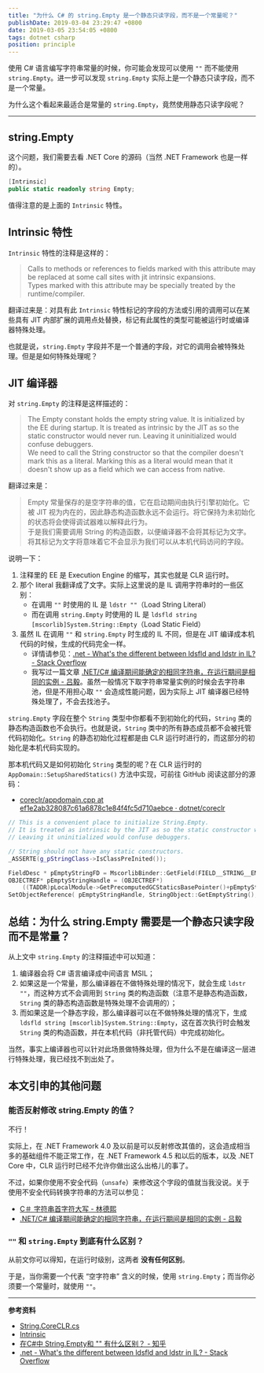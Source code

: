 ```yaml
---
title: "为什么 C# 的 string.Empty 是一个静态只读字段，而不是一个常量呢？"
publishDate: 2019-03-04 23:29:47 +0800
date: 2019-03-05 23:54:05 +0800
tags: dotnet csharp
position: principle
---
```


使用 C# 语言编写字符串常量的时候，你可能会发现可以使用 `""` 而不能使用 `string.Empty`。进一步可以发现 `string.Empty` 实际上是一个静态只读字段，而不是一个常量。

为什么这个看起来最适合是常量的 `string.Empty`，竟然使用静态只读字段呢？

---

<div id="toc"></div>

## string.Empty

这个问题，我们需要去看 .NET Core 的源码（当然 .NET Framework 也是一样的）。

```csharp
[Intrinsic]
public static readonly string Empty;
```

值得注意的是上面的 `Intrinsic` 特性。

## Intrinsic 特性

`Intrinsic` 特性的注释是这样的：

> Calls to methods or references to fields marked with this attribute may be replaced at some call sites with jit intrinsic expansions.  
> Types marked with this attribute may be specially treated by the runtime/compiler.

翻译过来是：对具有此 `Intrinsic` 特性标记的字段的方法或引用的调用可以在某些具有 JIT 内部扩展的调用点处替换，标记有此属性的类型可能被运行时或编译器特殊处理。

也就是说，`string.Empty` 字段并不是一个普通的字段，对它的调用会被特殊处理。但是是如何特殊处理呢？

## JIT 编译器

对 `string.Empty` 的注释是这样描述的：

> The Empty constant holds the empty string value. It is initialized by the EE during startup. It is treated as intrinsic by the JIT as so the static constructor would never run. Leaving it uninitialized would confuse debuggers.  
> We need to call the String constructor so that the compiler doesn't mark this as a literal. Marking this as a literal would mean that it doesn't show up as a field which we can access from native.

翻译过来是：

> Empty 常量保存的是空字符串的值，它在启动期间由执行引擎初始化。它被 JIT 视为内在的，因此静态构造函数永远不会运行。将它保持为未初始化的状态将会使得调试器难以解释此行为。  
> 于是我们需要调用 String 的构造函数，以便编译器不会将其标记为文字。将其标记为文字将意味着它不会显示为我们可以从本机代码访问的字段。

说明一下：

1. 注释里的 EE 是 Execution Engine 的缩写，其实也就是 CLR 运行时。
1. 那个 literal 我翻译成了文字。实际上这里说的是 IL 调用字符串时的一些区别：
    - 在调用 `""` 时使用的 IL 是 `ldstr ""`（Load String Literal）
    - 而在调用 `string.Empty` 时使用的 IL 是 `ldsfld string [mscorlib]System.String::Empty`（Load Static Field）
1. 虽然 IL 在调用 `""` 和 `string.Empty` 时生成的 IL 不同，但是在 JIT 编译成本机代码的时候，生成的代码完全一样。
    - 详情请参见：[.net - What's the different between ldsfld and ldstr in IL? - Stack Overflow](https://stackoverflow.com/a/3674336/6233938)
    - 我写过一篇文章 [.NET/C# 编译期间能确定的相同字符串，在运行期间是相同的实例 - 吕毅](/post/same-strings-at-compile-time-are-the-same-instances-at-runtime)。虽然一般情况下取字符串常量实例的时候会去字符串池，但是不用担心取 `""` 会造成性能问题，因为实际上 JIT 编译器已经特殊处理了，不会去找池子。

`string.Empty` 字段在整个 `String` 类型中你都看不到初始化的代码，`String` 类的静态构造函数也不会执行。也就是说，`String` 类中的所有静态成员都不会被托管代码初始化。`String` 的静态初始化过程都是由 CLR 运行时进行的，而这部分的初始化是本机代码实现的。

那本机代码又是如何初始化 `String` 类型的呢？在 CLR 运行时的 `AppDomain::SetupSharedStatics()` 方法中实现，可前往 GitHub 阅读这部分的源码：

- [coreclr/appdomain.cpp at ef1e2ab328087c61a6878c1e84f4fc5d710aebce · dotnet/coreclr](https://github.com/dotnet/coreclr/blob/ef1e2ab328087c61a6878c1e84f4fc5d710aebce/src/vm/appdomain.cpp#L7735)

```cpp
// This is a convenient place to initialize String.Empty.
// It is treated as intrinsic by the JIT as so the static constructor would never run.
// Leaving it uninitialized would confuse debuggers.

// String should not have any static constructors.
_ASSERTE(g_pStringClass->IsClassPreInited());

FieldDesc * pEmptyStringFD = MscorlibBinder::GetField(FIELD__STRING__EMPTY);
OBJECTREF* pEmptyStringHandle = (OBJECTREF*)
    ((TADDR)pLocalModule->GetPrecomputedGCStaticsBasePointer()+pEmptyStringFD->GetOffset());
SetObjectReference( pEmptyStringHandle, StringObject::GetEmptyString(), this );
```

## 总结：为什么 string.Empty 需要是一个静态只读字段而不是常量？

从上文中 `string.Empty` 的注释描述中可以知道：

1. 编译器会将 C# 语言编译成中间语言 MSIL；
1. 如果这是一个常量，那么编译器在不做特殊处理的情况下，就会生成 `ldstr ""`，而这种方式不会调用到 `String` 类的构造函数（注意不是静态构造函数，`String` 类的静态构造函数是特殊处理不会调用的）；
1. 而如果这是一个静态字段，那么编译器可以在不做特殊处理的情况下，生成 `ldsfld string [mscorlib]System.String::Empty`，这在首次执行时会触发 `String` 类的构造函数，并在本机代码（非托管代码）中完成初始化。

当然，事实上编译器也可以针对此场景做特殊处理，但为什么不是在编译这一层进行特殊处理，我已经找不到出处了。

## 本文引申的其他问题

### 能否反射修改 string.Empty 的值？

不行！

实际上，在 .NET Framework 4.0 及以前是可以反射修改其值的，这会造成相当多的基础组件不能正常工作，在 .NET Framework 4.5 和以后的版本，以及 .NET Core 中，CLR 运行时已经不允许你做出这么出格儿的事了。

不过，如果你使用不安全代码（`unsafe`）来修改这个字段的值就当我没说。关于使用不安全代码转换字符串的方法可以参见：

- [C＃ 字符串首字符大写 - 林德熙](https://lindexi.gitee.io/post/C-%E5%AD%97%E7%AC%A6%E4%B8%B2%E9%A6%96%E5%AD%97%E7%AC%A6%E5%A4%A7%E5%86%99.html)
- [.NET/C# 编译期间能确定的相同字符串，在运行期间是相同的实例 - 吕毅](/post/same-strings-at-compile-time-are-the-same-instances-at-runtime)

### `""` 和 `string.Empty` 到底有什么区别？

从前文你可以得知，在运行时级别，这两者 **没有任何区别**。

于是，当你需要一个代表 “空字符串” 含义的时候，使用 `string.Empty`；而当你必须要一个常量时，就使用 `""`。

---

**参考资料**

- [String.CoreCLR.cs](https://source.dot.net/#System.Private.CoreLib/src/System/String.CoreCLR.cs,c9f70a27facb27cf)
- [Intrinsic](https://source.dot.net/#System.Private.CoreLib/shared/System/Runtime/CompilerServices/IntrinsicAttribute.cs,0b1553fdd9183e62,references)
- [在C#中 String.Empty和 "" 有什么区别？ - 知乎](https://www.zhihu.com/question/24811218)
- [.net - What's the different between ldsfld and ldstr in IL? - Stack Overflow](https://stackoverflow.com/a/3674336/6233938)
